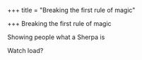 +++
title = "Breaking the first rule of magic"

+++
Breaking the first rule of magic

Showing people what a Sherpa is

Watch load?